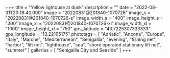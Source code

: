 +++
title = "Yellow lightouse at dusk"
description = ""
date = "2022-08-31T20:18:40.000"
image = "20220831@201840-1070726"
image_s = "20220831@201840-1070726-s"
image_width_s = "400"
image_height_s = "300"
image_xl = "20220831@201840-1070726-xl"
image_width_xl = "1000"
image_height_xl = "750"
gps_latitude = "43.7225307333333"
gps_longitude = "13.22195175"
phototags = [ "Adriatic", "Ancona", "Europe", "Italy", "Marche", "Mediterranean", "Senigallia", "evening", "fishing net", "harbor", "lift net", "lighthouse", "sea", "shore operated stationary lift net", "summer" ]
galleries = [ "Senigallia City and Seaside" ]
+++

